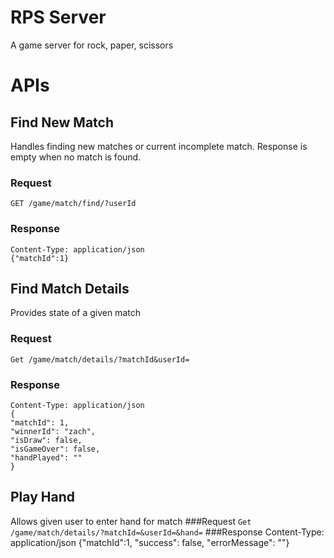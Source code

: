 # RPS Server
A game server for rock, paper, scissors

# APIs

## Find New Match
Handles finding new matches or current incomplete match. Response is empty when no match is found.

### Request
`GET /game/match/find/?userId`
### Response
    Content-Type: application/json
    {"matchId":1}

## Find Match Details
Provides state of a given match
### Request
`Get /game/match/details/?matchId&userId=`
### Response
	Content-Type: application/json
	{
	"matchId": 1, 
	"winnerId": "zach", 
	"isDraw": false, 
	"isGameOver": false, 
	"handPlayed": ""
	}

## Play Hand
Allows given user to enter hand for match
###Request
`Get /game/match/details/?matchId=&userId=&hand=`
###Response
	Content-Type: application/json
	{"matchId":1, "success": false, "errorMessage": ""}


